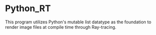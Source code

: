 # Python_RT
This program utilizes Python's mutable list datatype as the foundation to render image files at compile time through Ray-tracing.
